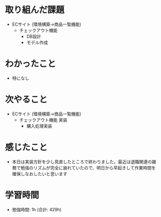 # 取り組んだ課題 
+ ECサイト (環境構築->商品一覧機能)
  + チェックアウト機能 
    + DB設計
    + モデル作成
# わかったこと 
+ 特になし
# 次やること
+ ECサイト (環境構築->商品一覧機能)
  + チェックアウト機能 実装
    + 購入処理実装
# 感じたこと
+ 本日は実装方針を少し見直したところで終わりました。最近は退職関連の雑務で勉強のリズムが完全に崩れていたので、明日から早起きして作業時間を確保しなおしたいと思います
# 学習時間  
+ 勉強時間: 1h (合計: 429h)



